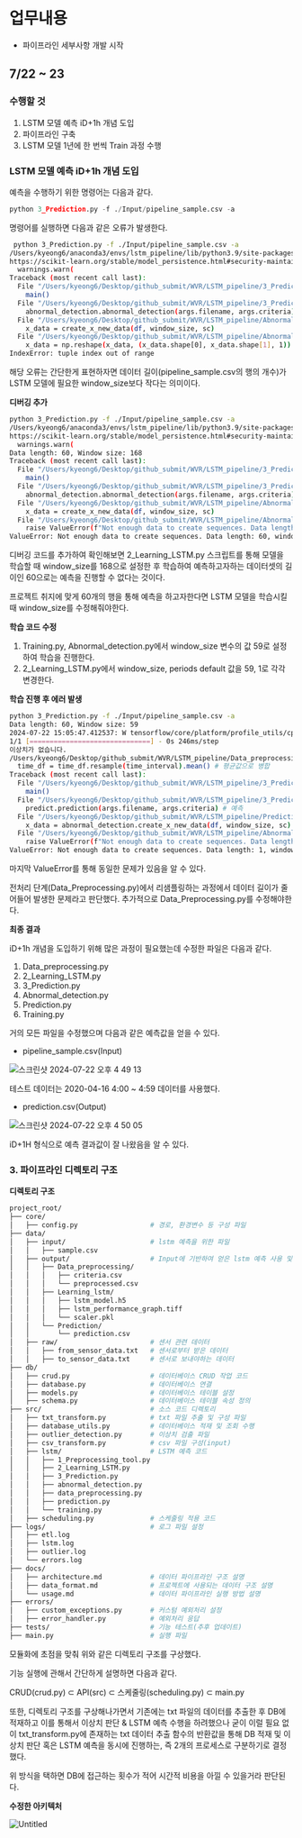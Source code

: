 # 업무내용

- 파이프라인 세부사항 개발 시작

## 7/22 ~ 23

### 수행할 것

1. LSTM 모델 예측 iD+1h 개념 도입
2. 파이프라인 구축
3. LSTM 모델 1년에 한 번씩 Train 과정 수행

### LSTM 모델 예측 iD+1h 개념 도입

예측을 수행하기 위한 명령어는 다음과 같다.

```python
python 3_Prediction.py -f ./Input/pipeline_sample.csv -a
```

명령어를 실행하면 다음과 같은 오류가 발생한다.

```bash
 python 3_Prediction.py -f ./Input/pipeline_sample.csv -a
/Users/kyeong6/anaconda3/envs/lstm_pipeline/lib/python3.9/site-packages/sklearn/base.py:376: InconsistentVersionWarning: Trying to unpickle estimator MinMaxScaler from version 1.3.0 when using version 1.5.1. This might lead to breaking code or invalid results. Use at your own risk. For more info please refer to:
https://scikit-learn.org/stable/model_persistence.html#security-maintainability-limitations
  warnings.warn(
Traceback (most recent call last):
  File "/Users/kyeong6/Desktop/github_submit/WVR/LSTM_pipeline/3_Prediction.py", line 101, in <module>
    main()
  File "/Users/kyeong6/Desktop/github_submit/WVR/LSTM_pipeline/3_Prediction.py", line 44, in main
    abnormal_detection.abnormal_detection(args.filename, args.criteria) # 이상탐지
  File "/Users/kyeong6/Desktop/github_submit/WVR/LSTM_pipeline/Abnormal_detection.py", line 158, in abnormal_detection
    x_data = create_x_new_data(df, window_size, sc)
  File "/Users/kyeong6/Desktop/github_submit/WVR/LSTM_pipeline/Abnormal_detection.py", line 81, in create_x_new_data
    x_data = np.reshape(x_data, (x_data.shape[0], x_data.shape[1], 1))
IndexError: tuple index out of range
```

해당 오류는 간단한게 표현하자면 데이터 길이(pipeline_sample.csv의 행의 개수)가 LSTM 모델에 필요한 window_size보다 작다는 의미이다. 

**디버깅 추가**

```bash
python 3_Prediction.py -f ./Input/pipeline_sample.csv -a                         
/Users/kyeong6/anaconda3/envs/lstm_pipeline/lib/python3.9/site-packages/sklearn/base.py:376: InconsistentVersionWarning: Trying to unpickle estimator MinMaxScaler from version 1.3.0 when using version 1.5.1. This might lead to breaking code or invalid results. Use at your own risk. For more info please refer to:
https://scikit-learn.org/stable/model_persistence.html#security-maintainability-limitations
  warnings.warn(
Data length: 60, Window size: 168
Traceback (most recent call last):
  File "/Users/kyeong6/Desktop/github_submit/WVR/LSTM_pipeline/3_Prediction.py", line 101, in <module>
    main()
  File "/Users/kyeong6/Desktop/github_submit/WVR/LSTM_pipeline/3_Prediction.py", line 44, in main
    abnormal_detection.abnormal_detection(args.filename, args.criteria) # 이상탐지
  File "/Users/kyeong6/Desktop/github_submit/WVR/LSTM_pipeline/Abnormal_detection.py", line 166, in abnormal_detection
    x_data = create_x_new_data(df, window_size, sc)
  File "/Users/kyeong6/Desktop/github_submit/WVR/LSTM_pipeline/Abnormal_detection.py", line 68, in create_x_new_data
    raise ValueError(f"Not enough data to create sequences. Data length: {data_len}, window size: {window_size}")
ValueError: Not enough data to create sequences. Data length: 60, window size: 168
```

디버깅 코드를 추가하여 확인해보면 2_Learning_LSTM.py 스크립트를 통해 모델을 학습할 때 window_size를 168으로 설정한 후 학습하여 예측하고자하는 데이터셋의 길이인 60으로는 예측을 진행할 수 없다는 것이다. 

프로젝트 취지에 맞게 60개의 행을 통해 예측을 하고자한다면 LSTM 모델을 학습시킬 때 window_size를 수정해줘야한다. 

**학습 코드 수정**

1. Training.py, Abnormal_detection.py에서 window_size 변수의 값 59로 설정하여 학습을 진행한다.
2. 2_Learning_LSTM.py에서 window_size, periods default 값을 59, 1로 각각 변경한다.

**학습 진행 후 에러 발생**

```bash
python 3_Prediction.py -f ./Input/pipeline_sample.csv -a
Data length: 60, Window size: 59
2024-07-22 15:05:47.412537: W tensorflow/core/platform/profile_utils/cpu_utils.cc:128] Failed to get CPU frequency: 0 Hz
1/1 [==============================] - 0s 246ms/step
이상치가 없습니다.
/Users/kyeong6/Desktop/github_submit/WVR/LSTM_pipeline/Data_preprocessing.py:82: FutureWarning: 'H' is deprecated and will be removed in a future version, please use 'h' instead.
  time_df = time_df.resample(time_interval).mean() # 평균값으로 병합
Traceback (most recent call last):
  File "/Users/kyeong6/Desktop/github_submit/WVR/LSTM_pipeline/3_Prediction.py", line 101, in <module>
    main()
  File "/Users/kyeong6/Desktop/github_submit/WVR/LSTM_pipeline/3_Prediction.py", line 45, in main
    predict.prediction(args.filename, args.criteria) # 예측 
  File "/Users/kyeong6/Desktop/github_submit/WVR/LSTM_pipeline/Prediction.py", line 112, in prediction
    x_data = abnormal_detection.create_x_new_data(df, window_size, sc)
  File "/Users/kyeong6/Desktop/github_submit/WVR/LSTM_pipeline/Abnormal_detection.py", line 68, in create_x_new_data
    raise ValueError(f"Not enough data to create sequences. Data length: {data_len}, window size: {window_size}")
ValueError: Not enough data to create sequences. Data length: 1, window size: 59
```

마지막 ValueError를 통해 동일한 문제가 있음을 알 수 있다. 

전처리 단계(Data_Preprocessing.py)에서 리샘플링하는 과정에서 데이터 길이가 줄어들어 발생한 문제라고 판단했다. 추가적으로 Data_Preprocessing.py를 수정해야한다.

**최종 결과**

iD+1h 개념을 도입하기 위해 많은 과정이 필요했는데 수정한 파일은 다음과 같다.

1. Data_preprocessing.py
2. 2_Learning_LSTM.py
3. 3_Prediction.py
4. Abnormal_detection.py
5. Prediction.py
6. Training.py

거의 모든 파일을 수정했으며 다음과 같은 예측값을 얻을 수 있다.

- pipeline_sample.csv(Input)

![스크린샷 2024-07-22 오후 4 49 13](https://github.com/user-attachments/assets/948fcddb-6413-4475-b7f1-1105ba11fe2c)


테스트 데이터는 2020-04-16 4:00 ~ 4:59 데이터를 사용했다.

- prediction.csv(Output)

![스크린샷 2024-07-22 오후 4 50 05](https://github.com/user-attachments/assets/55e1d2dd-f22f-4077-9f78-0496d3e2d41d)


iD+1H 형식으로 예측 결과값이 잘 나왔음을 알 수 있다.

### 3. 파이프라인 디렉토리 구조

**디렉토리 구조** 

```bash
project_root/
├── core/
│   ├── config.py                  # 경로, 환경변수 등 구성 파일
├── data/
│   ├── input/                     # lstm 예측을 위한 파일 
│   │   ├── sample.csv
│   ├── output/                    # Input에 기반하여 얻은 lstm 예측 사용 및 결과 파일
│   │   ├── Data_preprocessing/
│   │   │   ├── criteria.csv
│   │   │   └── preprocessed.csv
│   │   ├── Learning_lstm/
│   │   │   ├── lstm_model.h5
│   │   │   ├── lstm_performance_graph.tiff
│   │   │   └── scaler.pkl
│   │   └── Prediction/
│   │       └── prediction.csv
│   ├── raw/                       # 센서 관련 데이터
│   │   ├── from_sensor_data.txt   # 센서로부터 받은 데이터
│   │   ├── to_sensor_data.txt     # 센서로 보내야하는 데이터
├── db/
│   ├── crud.py                    # 데이터베이스 CRUD 작업 코드
│   ├── database.py                # 데이터베이스 연결
│   ├── models.py                  # 데이터베이스 테이블 설정
│   ├── schema.py                  # 데이터베이스 테이블 속성 정의 
├── src/                           # 소스 코드 디렉토리
│   ├── txt_transform.py           # txt 파일 추출 및 구성 파일
│   ├── database_utils.py          # 데이터베이스 적재 및 조회 수행
│   ├── outlier_detection.py       # 이상치 검출 파일
│   ├── csv_transform.py           # csv 파일 구성(input)
│   ├── lstm/                      # LSTM 예측 코드 
│   │   ├── 1_Preprocessing_tool.py
│   │   ├── 2_Learning_LSTM.py
│   │   ├── 3_Prediction.py
│   │   ├── abnormal_detection.py
│   │   ├── data_preprocessing.py
│   │   ├── prediction.py
│   │   └── training.py
│   ├── scheduling.py              # 스케줄링 적용 코드
├── logs/                          # 로그 파일 설정
│   ├── etl.log
│   ├── lstm.log
│   ├── outlier.log
│   └── errors.log
├── docs/                          
│   ├── architecture.md            # 데이터 파이프라인 구조 설명
│   ├── data_format.md             # 프로젝트에 사용되는 데이터 구조 설명
│   └── usage.md                   # 데이터 파이프라인 실행 방법 설명
├── errors/
│   ├── custom_exceptions.py       # 커스텀 예외처리 설정
│   ├── error_handler.py           # 예외처리 응답 
├── tests/                         # 기능 테스트(추후 업데이트) 
├── main.py                        # 실행 파일
```

모듈화에 초점을 맞춰 위와 같은 디렉토리 구조를 구상했다.

기능 실행에 관해서 간단하게 설명하면 다음과 같다.

CRUD(crud.py) $\subset$ API(src) $\subset$ 스케줄링(scheduling.py) $\subset$ main.py

또한, 디렉토리 구조를 구상해나가면서 기존에는 txt 파일의 데이터를 추출한 후 DB에 적재하고 이를 통해서 이상치 판단 & LSTM 예측 수행을 하려했으나 굳이 이럴 필요 없이 txt_transform.py에 존재하는 txt 데이터 추출 함수의 반환값을 통해 DB 적재 및 이상치 판단 혹은 LSTM 예측을 동시에 진행하는, 즉 2개의 프로세스로 구분하기로 결정했다. 

위 방식을 택하면 DB에 접근하는 횟수가 적어 시간적 비용을 아낄 수 있을거라 판단된다. 

**수정한 아키텍처**

![Untitled](https://prod-files-secure.s3.us-west-2.amazonaws.com/0c79766f-e6e5-47fb-bb1f-6711656123dd/97bd34c1-88d0-4970-8f9f-62a90e70901b/Untitled.png)